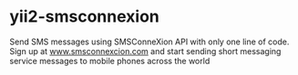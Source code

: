 # yii2-smsconnexion
Send SMS messages using SMSConneXion API with only one line of code. Sign up at www.smsconnexcion.com and start sending short messaging service messages to mobile phones across the world
